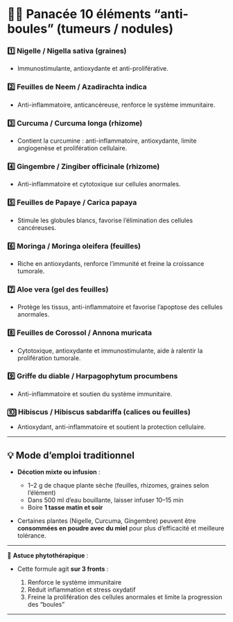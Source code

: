 # 🌿💊 **Panacée 10 éléments “anti-boules” (tumeurs / nodules)**

### 1️⃣ **Nigelle / Nigella sativa (graines)**

* Immunostimulante, antioxydante et anti-proliférative.

### 2️⃣ **Feuilles de Neem / Azadirachta indica**

* Anti-inflammatoire, anticancéreuse, renforce le système immunitaire.

### 3️⃣ **Curcuma / Curcuma longa (rhizome)**

* Contient la curcumine : anti-inflammatoire, antioxydante, limite angiogenèse et prolifération cellulaire.

### 4️⃣ **Gingembre / Zingiber officinale (rhizome)**

* Anti-inflammatoire et cytotoxique sur cellules anormales.

### 5️⃣ **Feuilles de Papaye / Carica papaya**

* Stimule les globules blancs, favorise l’élimination des cellules cancéreuses.

### 6️⃣ **Moringa / Moringa oleifera (feuilles)**

* Riche en antioxydants, renforce l’immunité et freine la croissance tumorale.

### 7️⃣ **Aloe vera (gel des feuilles)**

* Protège les tissus, anti-inflammatoire et favorise l’apoptose des cellules anormales.

### 8️⃣ **Feuilles de Corossol / Annona muricata**

* Cytotoxique, antioxydante et immunostimulante, aide à ralentir la prolifération tumorale.

### 9️⃣ **Griffe du diable / Harpagophytum procumbens**

* Anti-inflammatoire et soutien du système immunitaire.

### 🔟 **Hibiscus / Hibiscus sabdariffa (calices ou feuilles)**

* Antioxydant, anti-inflammatoire et soutient la protection cellulaire.

---

## 💡 **Mode d’emploi traditionnel**

* **Décotion mixte ou infusion** :

  * 1–2 g de chaque plante sèche (feuilles, rhizomes, graines selon l’élément)
  * Dans 500 ml d’eau bouillante, laisser infuser 10–15 min
  * Boire **1 tasse matin et soir**

* Certaines plantes (Nigelle, Curcuma, Gingembre) peuvent être **consommées en poudre avec du miel** pour plus d’efficacité et meilleure tolérance.

---

💬 **Astuce phytothérapique** :

* Cette formule agit **sur 3 fronts** :

  1. Renforce le système immunitaire
  2. Réduit inflammation et stress oxydatif
  3. Freine la prolifération des cellules anormales et limite la progression des “boules”

---

